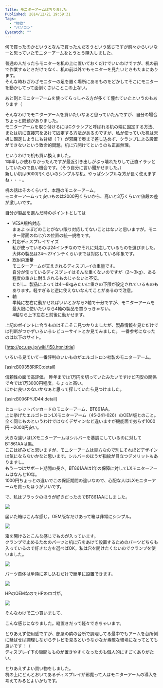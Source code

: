 ```yaml
---
Title: モニターアームぽちりました
Published: 2014/12/21 19:59:31
Tags:
  - "物欲"
  - "パソコン"
Eyecatch: ""
---
```

何で買ったのかというとなんで買ったんだろうという感じですが前々からいいなーと思っていたモニターアームをとうとう購入しました。

普通の人だったらモニターを机の上に置いておくだけでいいわけですが、机の前で作業するときだけでなく、机の前以外でもモニターを見たいときもたまにあります。  
そんな時わざわざモニターの足を置く場所にあるものをどかしてそこにモニターを動かしてって面倒くさいことこの上ない。

あと割とモニターアームを使ってらっしゃる方が多くて憧れていたというのもあります（


そんなわけでモニターアームを買いたいなぁと思っていたんですが、自分の場合ちょっと問題がありました。  
モニターアームを取り付けるにはCクランプと呼ばれる机の端に固定する方法、または机に直接穴をあけて固定する方法があるのですが、私が使っていた机は天板に固定しようにも背板（？）が邪魔で奥まで差し込めず、クランプによる設置ができないという致命的問題。机に穴開けてというのも正直無理。

というわけで机も買い換えました。  
1年半しか使わなかったんですが最近引き出しがぶっ壊れたりして正直イラッとしていたので良い機会です。（そう自分に言い聞かせました。）  
新しい机は9000円くらいのシンプルな机。やっぱシンプルな方が長く使えますね・・・。

机の話はそのくらいで、本題のモニターアーム。  
モニターアームって安いものは2000円くらいから、高いと3万くらいで値段の差が激しいです。  

自分が製品を選んだ時のポイントとしては  

* VESA規格対応  
まぁよっぽどのことがない限り対応してないことはないと思いますが。モニター背面のねじ穴の位置の統一規格です。  
* 対応ディスプレイサイズ  
私が使っているのは24インチなのでそれに対応しているものを選びました。大体の製品は24～27インチくらいまでは対応している印象です。
* 総耐荷重量  
モニターアームが支えきれるディスプレイの重量です。  
自分が使っているディスプレイはそんな重くないのですが（2～3kg）、ある程度の重さに耐えきれるものじゃないと不安。  
ただし、製品によっては4～8kgみたいに重さの下限が設定されているものもあります。軽すぎると逆に使えないなんてことがあるので注意。
* 軸  
単純に左右に動かせればいいとかなら2軸で十分ですが、モニターアームを最大限に使いたいなら4軸の製品を買うっきゃない。  
4軸なら上下左右と前後に動かせます。


上記のポイントに合うものはそこそこ見つかりましたが、製品情報を見ただけでは判断がつかずいろいろレビューサイトとか見てみました。
一番参考になったのは以下のサイト。

[http://pc.usy.jp/wiki/158.html:title]

いろいろ見ていて一番評判のいいものがエルゴトロン社製のモニターアーム。  

[asin:B00358RIRC:detail]


信頼性の面で高評価。
昨年までは1万円を切っていたみたいですけど円安の関係で今では1万3000円程度。ちょっと高い。  
ほかに良いのないかなぁと思って探していたら見つけました。

[asin:B006PYJD44:detail]

ヒューレットパッカードのモニターアーム、BT861AA。  
上に挙げたエルゴトロンLXモニターアーム（45-241-026）のOEM版とのこと。  
全く同じものというわけではなくデザインなど違いますが機能面で劣らず1000円～2000円安い。  

大きな違いはLXモニターアームはシルバーを基調にしているのに対してBT861AAは黒。  
ここは好みだと思いますが、モニターアームは裏方なので別にそれほどデザインは気にならないかなと思います。シルバーのほうが指紋が目立つデメリットもありますし。  
もう一つはサポート期間の長さ。BT861AAは1年の保障に対してLXモニターアームはなんと10年。  
1000円ちょっとの違いでこの保証期間の違いなので、心配な人はLXモニターアームを買ったほうがいいです。

で、私はブラックのほうが好きだったのでBT861AAにしました。

![](20141210233640.jpg) 

届いた箱はこんな感じ。OEM版なだけあって箱は非常にシンプル。

![](20141210233812.jpg) 

箱を開けるとこんな感じでものが入っています。  
クランプで止めるためのパーツと机に穴をあけて設置するためのパーツどちらも入っているので好きな方を選べばOK。私は穴を開けたくないのでクランプを使いました。  

![](20141210233852.jpg) 

パーツ自体は単純に差し込むだけで簡単に設置できます。  

![](20141210233933.jpg) 

HPのOEMなのでHPのロゴが。

![](20141210234706.jpg) 

そんなわけで二つ買いまして、

<?# Twitter 543028106995306497 /?>

こんな感じになりました。縦置きだって軽々できちゃいます。  


とりあえず使用感ですが、部屋の隣の台所で調理してる最中でもアームを台所側に延ばせば調理しながらテレビを見るというなかなか素敵な環境になってとても良いです！（  
ディスプレイ下の隙間もものが置きやすくなったのも個人的にすごくありがたい。


とりあえずよい買い物をしました。  
机の上にどんとおいてあるディスプレイが邪魔って人はモニターアームの導入を考えてみるとよいかもです。